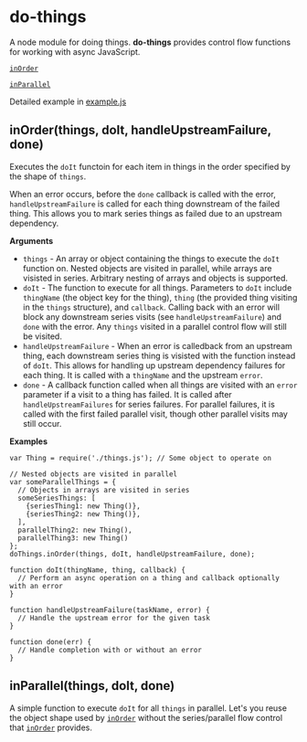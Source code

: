 # do-things

A node module for doing things. **do-things** provides control flow functions for working with async JavaScript. 

[`inOrder`](#inOrder)

[`inParallel`](#inParallel)

Detailed example in [example.js](/example.js)

<a name="inOrder"></a>
## inOrder(things, doIt, handleUpstreamFailure, done)
Executes the `doIt` functoin for each item in things in the order specified by the shape of `things`.

When an error occurs, before the `done` callback is called with the error, `handleUpstreamFailure` is called for each thing downstream of the failed thing. This allows you to mark series things as failed due to an upstream dependency. 

**Arguments**

* `things` - An array or object containing the things to execute the `doIt` function on. Nested objects are visited in parallel, while arrays are visisted in series. Arbitrary nesting of arrays and objects is supported.
* `doIt` - The function to execute for all things. Parameters to `doIt` include `thingName` (the object key for the thing), `thing` (the provided thing visiting in the `things` structure), and `callback`. Calling back with an error will block any downstream series visits (see `handleUpstreamFailure`) and `done` with the error. Any `things` visited in a parallel control flow will still be visited.
* `handleUpstreamFailure` - When an error is calledback from an upstream thing, each downstream series thing is visisted with the function instead of `doIt`. This allows for handling up upstream dependency failures for each thing. It is called with a `thingName` and the upstream `error`. 
* `done` - A callback function called when all things are visited with an `error` parameter if a visit to a thing has failed. It is called after `handleUpstreamFailures` for series failures. For parallel failures, it is called with the first failed parallel visit, though other parallel visits may still occur.

**Examples**

```javascsript
var Thing = require('./things.js'); // Some object to operate on

// Nested objects are visited in parallel
var someParallelThings = {
  // Objects in arrays are visited in series
  someSeriesThings: [
    {seriesThing1: new Thing()},
    {seriesThing2: new Thing()},
  ],
  parallelThing2: new Thing(),
  parallelThing3: new Thing()
};
doThings.inOrder(things, doIt, handleUpstreamFailure, done);

function doIt(thingName, thing, callback) {
  // Perform an async operation on a thing and callback optionally with an error
}

function handleUpstreamFailure(taskName, error) {
  // Handle the upstream error for the given task
}

function done(err) {
  // Handle completion with or without an error
}
```

<a name="inParallel"></a>
## inParallel(things, doIt, done)
A simple function to execute `doIt` for all `things` in parallel. Let's you reuse the object shape used by [`inOrder`](#inOrder) without the series/parallel flow control that [`inOrder`](#inOrder) provides.
